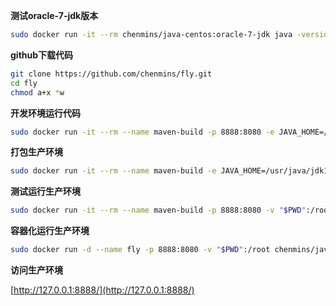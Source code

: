﻿**测试oracle-7-jdk版本**
```sh
sudo docker run -it --rm chenmins/java-centos:oracle-7-jdk java -version
```
**github下载代码**
```sh
git clone https://github.com/chenmins/fly.git
cd fly
chmod a+x *w
```
**开发环境运行代码**
```sh
sudo docker run -it --rm --name maven-build -p 8888:8080 -e JAVA_HOME=/usr/java/jdk1.7.0_80/ -v "$PWD":/root chenmins/java-centos:oracle-7-jdk /root/grailsw run-app
```
**打包生产环境**
```sh
sudo docker run -it --rm --name maven-build -e JAVA_HOME=/usr/java/jdk1.7.0_80/ -v "$PWD":/root chenmins/java-centos:oracle-7-jdk /root/grailsw war
```
**测试运行生产环境**
```sh
sudo docker run -it --rm --name maven-build -p 8888:8080 -v "$PWD":/root chenmins/java-centos:oracle-7-jdk java -jar /root/build/libs/fly-*.war
```
**容器化运行生产环境**
```sh
sudo docker run -d --name fly -p 8888:8080 -v "$PWD":/root chenmins/java-centos:oracle-7-jdk java -jar /root/build/libs/fly-*.war
```
**访问生产环境**

[http://127.0.0.1:8888/](http://127.0.0.1:8888/)
